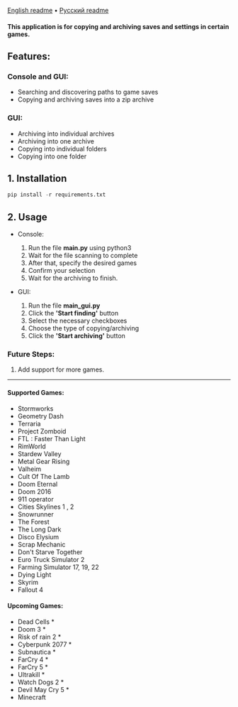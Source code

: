 [English readme](https://github.com/orriginalo/SaveFinder-Archiver/blob/main/README.md) • [Русский readme](https://github.com/orriginalo/SaveFinder-Archiver/blob/main/README.ru.md)

#### This application is for copying and archiving saves and settings in certain games.

## Features:
### Console and GUI:
- Searching and discovering paths to game saves
- Copying and archiving saves into a zip archive
### GUI:
- Archiving into individual archives
- Archiving into one archive
- Copying into individual folders
- Copying into one folder

## 1. Installation
```python
pip install -r requirements.txt
```
## 2. Usage
- Console:
	1) Run the file **main.py** using python3
	2) Wait for the file scanning to complete
	3) After that, specify the desired games
	4) Confirm your selection
	5) Wait for the archiving to finish.
  
- GUI:
	1) Run the file **main_gui.py**
	2) Click the **'Start finding'** button
	3) Select the necessary checkboxes
	4) Choose the type of copying/archiving
	5) Click the **'Start archiving'** button

### Future Steps:
1) Add support for more games.

---

#### Supported Games:
- Stormworks
- Geometry Dash
- Terraria
- Project Zomboid
- FTL : Faster Than Light
- RimWorld
- Stardew Valley
- Metal Gear Rising
- Valheim
- Cult Of The Lamb
- Doom Eternal
- Doom 2016
- 911 operator
- Cities Skylines 1 , 2
- Snowrunner
- The Forest
- The Long Dark
- Disco Elysium
- Scrap Mechanic
- Don't Starve Together
- Euro Truck Simulator 2
- Farming Simulator 17, 19, 22
- Dying Light
- Skyrim
- Fallout 4

#### Upcoming Games:
- Dead Cells *
- Doom 3 *
- Risk of rain 2 *
- Cyberpunk 2077 *
- Subnautica *
- FarCry 4 *
- FarCry 5 *
- Ultrakill *
- Watch Dogs 2 *
- Devil May Cry 5 *
- Minecraft